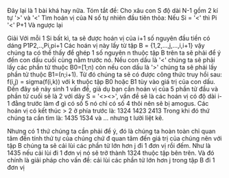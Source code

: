Đây lại là 1 bài khá hay nữa. Tóm tắt đề: Cho xâu con S độ dài N-1 gồm 2 kí tự '>' và '<' Tìm hoán vị của N số tự nhiên đầu tiên thỏa:
Nếu Si = '<' thì Pi '<' P+1
Và ngược lại

Giải 
Với mỗi 1 Si bất kì, ta sẽ được hoán vị của i+1 số nguyên đầu tiền có dáng P1P2,..,Pi,pi+1
Các hoán vị này lấy từ tập B = {1,2,...,j,...,i,i+1} vậy chúng ta có thể thấy để ghép 1 số nguyên n thuộc tập B trên ta sẽ phải để ý đến con dấu cuối cùng nằm trước nó. Nếu con dấu là '<' chúng ta sẽ phải lấy các phần tử thuộc B0=[1;n) còn nếu con dấu là '>' chúng ta sẽ phải lấy phần tử thuộc B1=(n;i+1). Từ đó chúng ta sẽ có được công thức truy hồi sau:
f(i,j) = sigma(f(i,k)) với k thuộc tập B0 hoặc B1 tùy vào giá trị của con dấu.
Đến đây sẽ nảy sinh 1 vấn đề, giả dụ bạn cần hoán vị của 5 phần tử đầu và phần tử cuối sẽ là 2 với dãy S = '<><>', vấn đề sẽ là các hoán vị có độ dài i-1 đằng trước làm đ gì có số 5 nó chỉ có số 4 thôi nên sẽ bị amogus.
Các hoán vị có kết thúc > 2 ở phía trước là:
1324
1423
2413
Trong khi đó thứ chúng ta cần tìm là:
1435
1534
và ... nhưng t lười liệt kê.

Nhưng có 1 thứ chúng ta cần phải để ý, đó là chúng ta hoàn toàn chỉ quan tâm đến tính thứ tự của chúng
chứ đ quan tâm đến giá trị của chúng nên với tập B chúng ta sẽ cải lùi các phần tử lớn hơn j đi 1 đơn vị rồi đếm.
Như là 1435 nếu cải lùi đi 1 đơn vị nó sẽ trở thành 1324 thuộc tập bên trên. Và đó chính là giải pháp cho vấn đề: cải lùi các phần tử lớn hơn j trong tập B đi 1 đơn vị